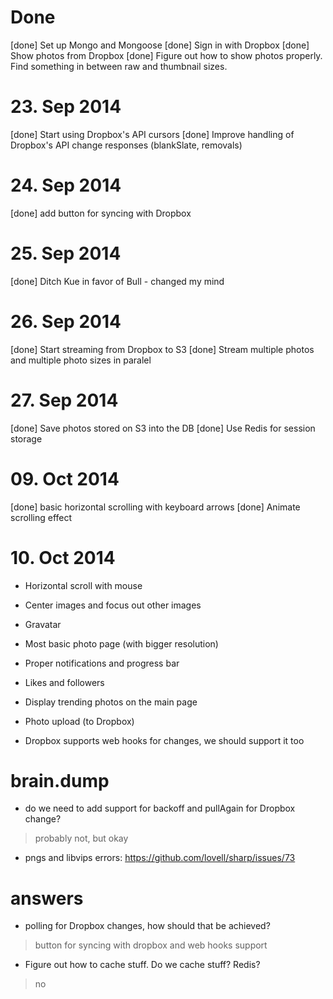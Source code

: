 # Done

[done] Set up Mongo and Mongoose
[done] Sign in with Dropbox
[done] Show photos from Dropbox
[done] Figure out how to show photos properly. Find something in between raw and thumbnail sizes.

# 23. Sep 2014

[done] Start using Dropbox's API cursors
[done] Improve handling of Dropbox's API change responses (blankSlate, removals)

# 24. Sep 2014
[done] add button for syncing with Dropbox

# 25. Sep 2014
[done] Ditch Kue in favor of Bull - changed my mind

# 26. Sep 2014
[done] Start streaming from Dropbox to S3
[done] Stream multiple photos and multiple photo sizes in paralel

# 27. Sep 2014
[done] Save photos stored on S3 into the DB
[done] Use Redis for session storage

# 09. Oct 2014
[done] basic horizontal scrolling with keyboard arrows
[done] Animate scrolling effect

# 10. Oct 2014
* Horizontal scroll with mouse
* Center images and focus out other images
* Gravatar

* Most basic photo page (with bigger resolution)
* Proper notifications and progress bar
* Likes and followers
* Display trending photos on the main page
* Photo upload (to Dropbox)
* Dropbox supports web hooks for changes, we should support it too

# brain.dump

* do we need to add support for backoff and pullAgain for Dropbox change?
> probably not, but okay

* pngs and libvips errors: https://github.com/lovell/sharp/issues/73

# answers

* polling for Dropbox changes, how should that be achieved?
> button for syncing with dropbox and web hooks support

* Figure out how to cache stuff. Do we cache stuff? Redis?
> no
